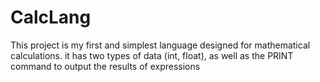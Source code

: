 # CalcLang
This project is my first and simplest language designed for mathematical calculations. it has two types of data (int, float), as well as the PRINT command to output the results of expressions
